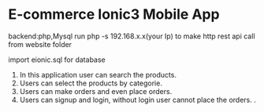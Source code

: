 # E-commerce Ionic3 Mobile App
backend:php,Mysql
run php -s 192.168.x.x(your Ip) to make http rest api call
from website folder

import eionic.sql for database

1. In this application user can search the products. 
2. Users can select the products by categorie. 
3. Users can make orders and even place orders.
4. Users can signup and login, without login user cannot place the orders.
.
